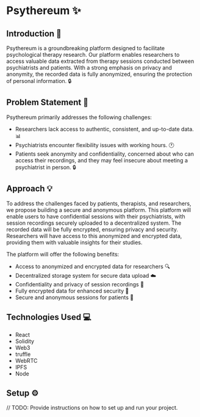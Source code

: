 # Psythereum :sparkles:

## Introduction :wave:
Psythereum is a groundbreaking platform designed to facilitate psychological therapy research. Our platform enables researchers to access valuable data extracted from therapy sessions conducted between psychiatrists and patients. With a strong emphasis on privacy and anonymity, the recorded data is fully anonymized, ensuring the protection of personal information. :lock:

## Problem Statement :thinking:
Psythereum primarily addresses the following challenges:

- Researchers lack access to authentic, consistent, and up-to-date data. :bar_chart:
- Psychiatrists encounter flexibility issues with working hours. :clock1:
- Patients seek anonymity and confidentiality, concerned about who can access their recordings, and they may feel insecure about meeting a psychiatrist in person. :lock:

## Approach :bulb:
To address the challenges faced by patients, therapists, and researchers, we propose building a secure and anonymous platform. This platform will enable users to have confidential sessions with their psychiatrists, with session recordings securely uploaded to a decentralized system. The recorded data will be fully encrypted, ensuring privacy and security. Researchers will have access to this anonymized and encrypted data, providing them with valuable insights for their studies.

The platform will offer the following benefits:

- Access to anonymized and encrypted data for researchers :mag:
- Decentralized storage system for secure data upload :cloud:
- Confidentiality and privacy of session recordings :closed_lock_with_key:
- Fully encrypted data for enhanced security :key:
- Secure and anonymous sessions for patients :bust_in_silhouette:

## Technologies Used :computer:
- React
- Solidity
- Web3
- truffle
- WebRTC
- IPFS
- Node

## Setup :gear:

// TODO: Provide instructions on how to set up and run your project.
